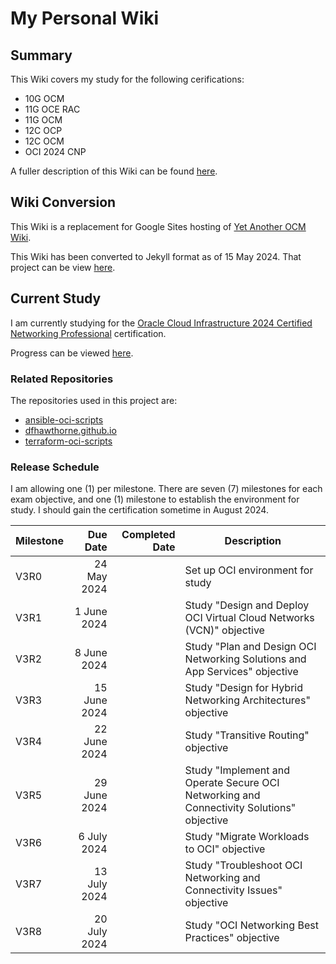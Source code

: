 # My Personal Wiki

## Summary

This Wiki covers my study for the following cerifications:

* 10G OCM
* 11G OCE RAC
* 11G OCM
* 12C OCP
* 12C OCM
* OCI 2024 CNP

A fuller description of this Wiki can be found [here](https://dfhawthorne.github.io/home.html).

## Wiki Conversion

This Wiki is a replacement for Google Sites hosting of [Yet Another OCM Wiki](https://sites.google.com/view/yetanotherocm/home).

This Wiki has been converted to Jekyll format as of 15 May 2024. That project can be view [here](https://github.com/users/dfhawthorne/projects/5).

## Current Study

I am currently studying for the [Oracle Cloud Infrastructure 2024 Certified Networking Professional](https://education.oracle.com/oracle-cloud-infrastructure-2024-networking-professional/pexam_1Z0-1124-24) certification.

Progress can be viewed [here](https://github.com/users/dfhawthorne/projects/6).

### Related Repositories

The repositories used in this project are:

* [ansible-oci-scripts](https://github.com/dfhawthorne/ansible-oci-scripts)
* [dfhawthorne.github.io](https://github.com/dfhawthorne/dfhawthorne.github.io)
* [terraform-oci-scripts](https://github.com/dfhawthorne/terraform-oci-scripts)

### Release Schedule

I am allowing one (1) per milestone. There are seven (7) milestones for each exam objective, and one (1) milestone to establish the environment for study. I should gain the certification sometime in August 2024.

 Milestone | Due Date | Completed Date | Description
 --- | ---: | ---: | ---
V3R0 | 24 May 2024 | | Set up OCI environment for study
V3R1 | 1 June 2024 | | Study "Design and Deploy OCI Virtual Cloud Networks (VCN)" objective
V3R2 | 8 June 2024 | | Study "Plan and Design OCI Networking Solutions and App Services" objective
V3R3 | 15 June 2024 | | Study "Design for Hybrid Networking Architectures" objective
V3R4 | 22 June 2024 | | Study "Transitive Routing" objective
V3R5 | 29 June 2024 | | Study "Implement and Operate Secure OCI Networking and Connectivity Solutions" objective
V3R6 | 6 July 2024 | | Study "Migrate Workloads to OCI" objective
V3R7 | 13 July 2024 | | Study "Troubleshoot OCI Networking and Connectivity Issues" objective
V3R8 | 20 July 2024 | | Study "OCI Networking Best Practices" objective
